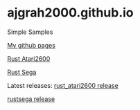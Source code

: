 # ajgrah2000.github.io
Simple Samples

[My github pages](https://github.com/ajgrah2000/)

[Rust Atari2600](https://ajgrah2000.github.io/rusted_atari2600/)

[Rust Sega](https://ajgrah2000.github.io/rustsega/)

Latest releases:
[rust_atari2600 release](https://github.com/ajgrah2000/rusted_atari2600/releases/latest)

[rustsega release](https://github.com/ajgrah2000/rustsega/releases/latest/)
